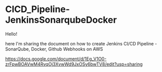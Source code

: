 # CICD_Pipeline-JenkinsSonarqubeDocker

Hello!

here I'm sharing the document on how to create Jenkins CI/CD Pipeline - SonarQube, Docker, Github Webhooks on AWS

https://docs.google.com/document/d/1Eg_V1O0-zrFpwBOAVwM4RvqOj3XvwWd9JxOSy6bwTV8/edit?usp=sharing
